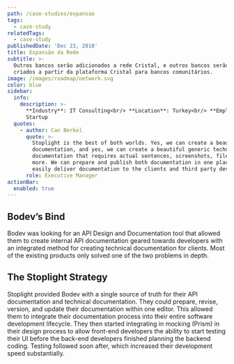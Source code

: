```yaml
---
path: /case-studies/expansao
tags:
  - case-study
relatedTags:
  - case-study
publishedDate: 'Dec 23, 2018'
title: Expansão da Rede
subtitle: >-
  Outros bancos serão adicionados a rede Cristal, e outros bancos serão
  criados a partir da plataforma Cristal para bancos comunitários.
image: /images/roadmap/network.svg
color: blue
sidebar:
  info:
    description: >-
      **Industry**: IT Consulting<br/> **Location**: Turkey<br/> **Employees**:
      Startup
  quotes:
    - author: Can Berkol
      quote: >-
        Stoplight is the best of both worlds. Yes, we can create a beautiful API
        documentation, and yes, we can create a beautiful generic technical
        documentation that requires actual sentences, screenshots, files and
        more. We can prepare and publish both documentation in one place and
        easily deliver documentation to the clients and third party developers.
      role: Executive Manager
actionBar:
  enabled: true
---
```


## Bodev’s Bind

Bodev was looking for an API Design and Documentation tool that allowed them to create internal API documentation geared towards developers with an integrated method for creating technical documentation for clients. Most of the existing products only solved one of the two problems in depth.

## The Stoplight Strategy

Stoplight provided Bodev with a single source of truth for their API documentation and technical documentation. They could prepare, revise, version, and update their documentation within one editor. This allowed them to integrate their documentation process into their entire software development lifecycle. They then started integrating in mocking (Prism) in their design process to allow front-end developers the ability to start testing their UI before the back-end developers finished planning the backend coding. Testing followed soon after, which increased their development speed substantially.
